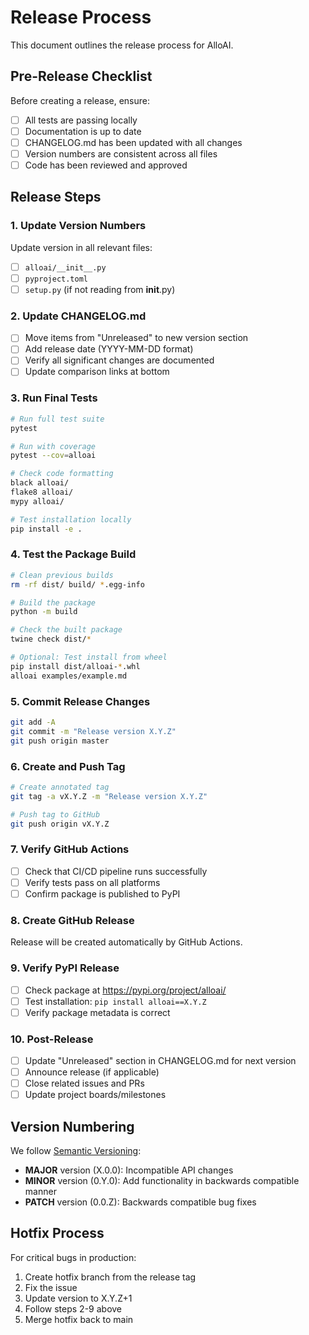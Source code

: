# Release Process

This document outlines the release process for AlloAI.

## Pre-Release Checklist

Before creating a release, ensure:

- [ ] All tests are passing locally
- [ ] Documentation is up to date
- [ ] CHANGELOG.md has been updated with all changes
- [ ] Version numbers are consistent across all files
- [ ] Code has been reviewed and approved

## Release Steps

### 1. Update Version Numbers

Update version in all relevant files:
- [ ] `alloai/__init__.py`
- [ ] `pyproject.toml`
- [ ] `setup.py` (if not reading from __init__.py)

### 2. Update CHANGELOG.md

- [ ] Move items from "Unreleased" to new version section
- [ ] Add release date (YYYY-MM-DD format)
- [ ] Verify all significant changes are documented
- [ ] Update comparison links at bottom

### 3. Run Final Tests

```bash
# Run full test suite
pytest

# Run with coverage
pytest --cov=alloai

# Check code formatting
black alloai/
flake8 alloai/
mypy alloai/

# Test installation locally
pip install -e .
```

### 4. Test the Package Build

```bash
# Clean previous builds
rm -rf dist/ build/ *.egg-info

# Build the package
python -m build

# Check the built package
twine check dist/*

# Optional: Test install from wheel
pip install dist/alloai-*.whl
alloai examples/example.md
```

### 5. Commit Release Changes

```bash
git add -A
git commit -m "Release version X.Y.Z"
git push origin master
```

### 6. Create and Push Tag

```bash
# Create annotated tag
git tag -a vX.Y.Z -m "Release version X.Y.Z"

# Push tag to GitHub
git push origin vX.Y.Z
```

### 7. Verify GitHub Actions

- [ ] Check that CI/CD pipeline runs successfully
- [ ] Verify tests pass on all platforms
- [ ] Confirm package is published to PyPI

### 8. Create GitHub Release

Release will be created automatically by GitHub Actions.

### 9. Verify PyPI Release

- [ ] Check package at https://pypi.org/project/alloai/
- [ ] Test installation: `pip install alloai==X.Y.Z`
- [ ] Verify package metadata is correct

### 10. Post-Release

- [ ] Update "Unreleased" section in CHANGELOG.md for next version
- [ ] Announce release (if applicable)
- [ ] Close related issues and PRs
- [ ] Update project boards/milestones

## Version Numbering

We follow [Semantic Versioning](https://semver.org/):

- **MAJOR** version (X.0.0): Incompatible API changes
- **MINOR** version (0.Y.0): Add functionality in backwards compatible manner
- **PATCH** version (0.0.Z): Backwards compatible bug fixes

## Hotfix Process

For critical bugs in production:

1. Create hotfix branch from the release tag
2. Fix the issue
3. Update version to X.Y.Z+1
4. Follow steps 2-9 above
5. Merge hotfix back to main
